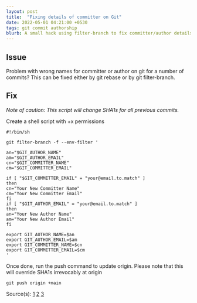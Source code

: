 ```yaml
---
layout: post
title:  "Fixing details of committer on Git"
date: 2022-05-01 04:21:00 +0530
tags: git commit authorship
blurb: A small hack using filter-branch to fix committer/author details on git
---
```


## Issue

Problem with wrong names for committer or author on git for a number of commits? This can be fixed either by git rebase or by git filter-branch.

## Fix

*Note of caution: This script will change SHA1s for all previous commits.*

Create a shell script with +x permissions

```
#!/bin/sh
 
git filter-branch -f --env-filter '
 
an="$GIT_AUTHOR_NAME"
am="$GIT_AUTHOR_EMAIL"
cn="$GIT_COMMITTER_NAME"
cm="$GIT_COMMITTER_EMAIL"
 
if [ "$GIT_COMMITTER_EMAIL" = "your@email.to.match" ]
then
cn="Your New Committer Name"
cm="Your New Committer Email"
fi
if [ "$GIT_AUTHOR_EMAIL" = "your@email.to.match" ]
then
an="Your New Author Name"
am="Your New Author Email"
fi
 
export GIT_AUTHOR_NAME=$an
export GIT_AUTHOR_EMAIL=$am
export GIT_COMMITTER_NAME=$cn
export GIT_COMMITTER_EMAIL=$cm
'
```

Once done, run the push command to update origin. Please note that this will override SHA1s irrevocably at origin

```
git push origin +main
```

Source(s): 
[1](https://gist.github.com/ecentinela/199670/7fdb39cbfc2890820c8e8ef64e1184716a24f1cc)
[2](https://stackoverflow.com/questions/2919878/git-rewrite-previous-commit-usernames-and-emails)
[3](https://stackoverflow.com/questions/68384486/how-do-i-properly-change-the-author-of-a-commit-for-the-past-few-commits-in-gith)
